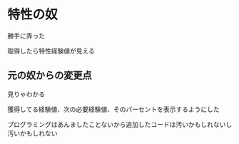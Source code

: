 # 特性の奴

勝手に弄った

取得したら特性経験値が見える

## 元の奴からの変更点

見りゃわかる

獲得してる経験値、次の必要経験値、そのパーセントを表示するようにした

プログラミングはあんましたことないから追加したコードは汚いかもしれないし汚いかもしれない
